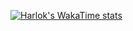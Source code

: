 [![Harlok's WakaTime stats](https://github-readme-stats.vercel.app/api/wakatime?username=DylanBrass&custom_title=Languages&layout=compact)](https://github.com/anuraghazra/github-readme-stats&card_width=1000)
